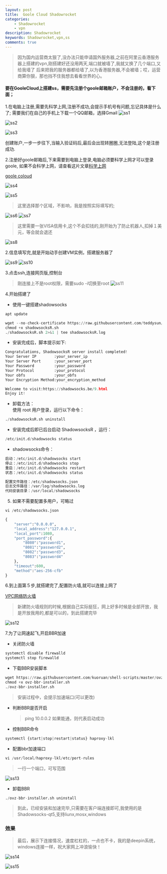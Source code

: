 ```yaml
---
layout: post
title:  Goole Cloud Shadowrocket
categories: 
    - Shadowrocket
    - vpn
description: Shadowrocket
keywords: Shadowrocket,vpn,ss
comments: true
---
```


> 因为国内运营商太狠了,没办法只能申请国外服务器,之前在阿里云香港服务器上搭建的vpn,刚搭建好还没用两天,端口就被墙了,我就又换了几个端口,又给我墙了
后来把我的服务器都给墙了,以为香港服务器,不会被墙；哎，运营商算你狠，那也挡不住我想去看看世界的心。

#### 要在GooleCloud上搭建ss，需要先注册个goole邮箱账户，不会注册的，看下面；
1.在电脑上注册,需要先科学上网,注册不成功,会提示手机号有问题,忘记具体是什么了;
需要我们在自己的手机上下载一个QQ邮箱，选择Gmail
![ss1](/images/vpn/ss_1.png)

![ss2](/images/vpn/ss_2.png)

![ss3](/images/vpn/ss_3.png)

创建账户,一步一步往下,当输入验证码后,最后会出现转圈圈,无法登陆,这个是注册成功.

2.注册好goole邮箱后,下来需要到电脑上登录,电脑必须要科学上网才可以登录goole,
如果不会科学上网，请查看这片文章[科学上网](http://derek520.com/2017/10/11/%E7%A7%91%E5%AD%A6%E4%B8%8A%E7%BD%91/)

[goole coloud](https://cloud.google.com/)

![ss4](/images/vpn/ss_4.png)

![ss5](/images/vpn/ss_5.png)

> 这里选择那个区域，不影响，我是按照实际填写的;　　

![ss6](/images/vpn/ss_6.png)
![ss7](/images/vpn/ss_7.png)

> 这里需要一张VISA信用卡,这个不会扣钱的,刚开始为了防止机器人,扣掉１美元，等会就会退还

![ss8](/images/vpn/ss_8.png)

2.信息填写完,就是开始动手创建VM实例，搭建服务器了

![ss9](/images/vpn/ss_9.png)
![ss10](/images/vpn/ss_10.png)

3.点击ssh,连接网页版,控制台
> 刚连接上不是root权限，需要sudo -i切换至root
![ss11](/images/vpn/ss_11.png)

4.开始搭建了
- 使用一键搭建shadowsocks

```python
apt update

wget --no-check-certificate https://raw.githubusercontent.com/teddysun/shadowsocks_install/master/shadowsocksR.sh
chmod +x shadowsocksR.sh
./shadowsocksR.sh 2>&1 | tee shadowsocksR.log
```

- 安装完成后，脚本提示如下:  

```python
Congratulations, ShadowsocksR server install completed!
Your Server IP        :your_server_ip
Your Server Port      :your_server_port
Your Password         :your_password
Your Protocol         :your_protocol
Your obfs             :your_obfs
Your Encryption Method:your_encryption_method

Welcome to visit:https://shadowsocks.be/9.html
Enjoy it!
```
- 卸载方法：  
使用 root 用户登录，运行以下命令：  

```python
./shadowsocksR.sh uninstall
```  

- 安装完成后即已后台启动 ShadowsocksR ，运行：  

```python
/etc/init.d/shadowsocks status
```

- shadowsocks命令：

```python
启动：/etc/init.d/shadowsocks start
停止：/etc/init.d/shadowsocks stop
重启：/etc/init.d/shadowsocks restart
状态：/etc/init.d/shadowsocks status

配置文件路径：/etc/shadowsocks.json
日志文件路径：/var/log/shadowsocks.log
代码安装目录：/usr/local/shadowsocks
```
5. 如果不需要配置多用户，可略过

```python
vi /etc/shadowsocks.json 

{
    "server":"0.0.0.0",
    "local_address":"127.0.0.1",
    "local_port":1080,
    "port_password":{
        "8080":"password1",
        "8081":"password2",
        "8082":"password3",
        "8083":"password4"
    },
    "timeout":600,
    "method":"aes-256-cfb"
}                                    
```

6.到上面第５步,就搭建完了,配置防火墙,就可以连接上网了　　

[VPC网络防火墙](https://console.cloud.google.com)
> 新建防火墙规则的时候,根据自己实际挺狂，网上好多时候是全部开放，我是开放我用的,都是可以的，到此搭建完毕  

![ss12](/images/vpn/ss_12.png)

7.为了让网速起飞,开启BBR加速
- 关闭防火墙  

```python
systemctl disable firewalld
systemctl stop firewalld
```
- 下载BBR安装脚本  

```python
wget https://raw.githubusercontent.com/kuoruan/shell-scripts/master/ovz-bbr/ovz-bbr-installer.sh
chmod +x ovz-bbr-installer.sh
./ovz-bbr-installer.sh
```
> 安装过程中，会提示加速端口(可以更改)  
- 判断BBR是否开启
    >ping 10.0.0.2 如果能通，则代表启动成功
- 控制BBR命令  

```python
systemctl {start|stop|restart|status} haproxy-lkl
```
- 配置bbr加速端口
```python
vi /usr/local/haproxy-lkl/etc/port-rules
```
> 一行一个端口，可写范围  

![ss13](/images/vpn/ss_13.png)
- 卸载BBR

```python
./ovz-bbr-installer.sh uninstall
```

>到此，已经安装和加速完毕,只需要在客户端连接即可,我使用的是Shadowsocks-qt5,支持liunx,mosx,windows  

### 效果  
>最后，展示下连接情况，速度杠杠的，一点也不卡，我的是deepin系统，windows连接一样，祝大家网上冲浪愉快！ 

![ss14](/images/vpn/ss_14.png)

![ss15](/images/vpn/ss_15.png)